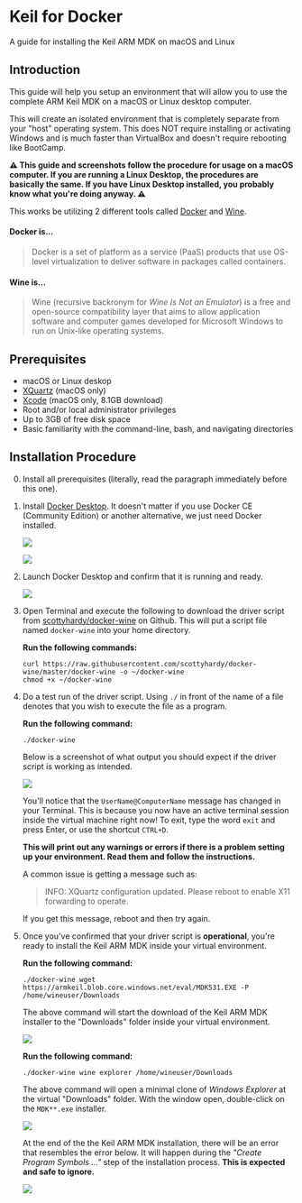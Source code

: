 # Keil for Docker

A guide for installing the Keil ARM MDK on macOS and Linux

## Introduction

This guide will help you setup an environment that will allow you to use the complete ARM Keil MDK on a macOS or Linux desktop computer. 

This will create an isolated environment that is completely separate from your "host" operating system. This does NOT require installing or activating Windows and is much faster than VirtualBox and doesn't require rebooting like BootCamp.

**⚠️ This guide and screenshots follow the procedure for usage on a macOS computer. If you are running a Linux Desktop, the procedures are basically the same. If you have Linux Desktop installed, you probably know what you're doing anyway. ⚠️**

This works be utilizing 2 different tools called [Docker](https://en.wikipedia.org/wiki/Docker_(software)) and [Wine](https://en.wikipedia.org/wiki/Wine_(software)).

#### Docker is...

> Docker is a set of platform as a service (PaaS) products that use OS-level virtualization to deliver software in packages called containers.

#### Wine is...

> Wine (recursive backronym for _Wine Is Not an Emulator_) is a free and open-source compatibility layer that aims to allow application software and computer games developed for Microsoft Windows to run on Unix-like operating systems.

## Prerequisites
- macOS or Linux deskop
- [XQuartz](https://www.xquartz.org) (macOS only)
- [Xcode](https://apps.apple.com/us/app/xcode/id497799835?mt=12) (macOS only, 8.1GB download)
- Root and/or local administrator privileges 
- Up to 3GB of free disk space
- Basic familiarity with the command-line, bash, and navigating directories

## Installation Procedure

0. Install all prerequisites (literally, read the paragraph immediately before this one).

1. Install [Docker Desktop](https://www.docker.com/get-started). It doesn't matter if you use Docker CE (Community Edition) or another alternative, we just need Docker installed.

    ![](images/install01.png)

    ![](images/install02.png)

2. Launch Docker Desktop and confirm that it is running and ready.

    ![](images/install04.png)

3. Open Terminal and execute the following to download the driver script from [scottyhardy/docker-wine](https://github.com/scottyhardy/docker-wine) on Github. This will put a script file named `docker-wine` into your home directory.

    **Run the following commands:**
    ```
    curl https://raw.githubusercontent.com/scottyhardy/docker-wine/master/docker-wine -o ~/docker-wine
    chmod +x ~/docker-wine
    ```

4. Do a test run of the driver script. Using `./` in front of the name of a file denotes that you wish to execute the file as a program.

    **Run the following command:**
    ```
    ./docker-wine
    ```

    Below is a screenshot of what output you should expect if the driver script is working as intended.

    ![](images/install03.png)

    You'll notice that the `UserName@ComputerName` message has changed in your Terminal. This is because you now have an active terminal session inside the virtual machine right now! To exit, type the word `exit` and press Enter, or use the shortcut `CTRL+D`.

    **This will print out any warnings or errors if there is a problem setting up your environment. Read them and follow the instructions.**

    A common issue is getting a message such as:
    
    > INFO: XQuartz configuration updated.  Please reboot to enable X11 forwarding to operate.

    If you get this message, reboot and then try again.

5. Once you've confirmed that your driver script is **operational**, you're ready to install the Keil ARM MDK inside your virtual environment.

    **Run the following command:**
    ```
    ./docker-wine wget https://armkeil.blob.core.windows.net/eval/MDK531.EXE -P /home/wineuser/Downloads
    ```

    The above command will start the download of the Keil ARM MDK installer to the "Downloads" folder inside your virtual environment.

    ![](images/install05.png)

    **Run the following command:**
    ```
    ./docker-wine wine explorer /home/wineuser/Downloads
    ```

    The above command will open a minimal clone of _Windows Explorer_ at the virtual "Downloads" folder. With the window open, double-click on the `MDK**.exe` installer.

    ![](images/install06.png)

    At the end of the the Keil ARM MDK installation, there will be an error that resembles the error below. It will happen during the _"Create Program Symbols ..."_ step of the installation process. **This is expected and safe to ignore.**

    ![](images/install07.png)

